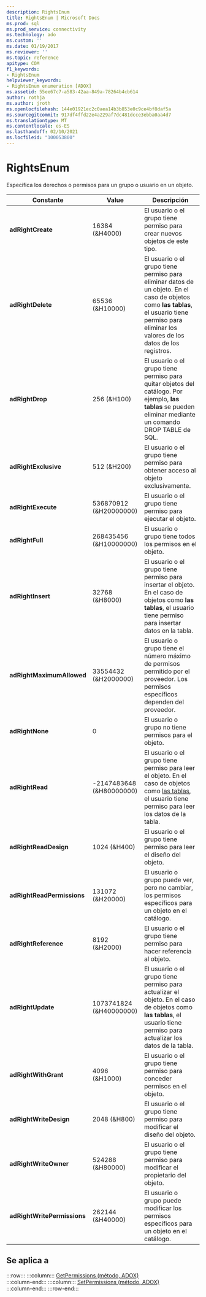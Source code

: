 ```yaml
---
description: RightsEnum
title: RightsEnum | Microsoft Docs
ms.prod: sql
ms.prod_service: connectivity
ms.technology: ado
ms.custom: ''
ms.date: 01/19/2017
ms.reviewer: ''
ms.topic: reference
apitype: COM
f1_keywords:
- RightsEnum
helpviewer_keywords:
- RightsEnum enumeration [ADOX]
ms.assetid: 55ee67c7-a583-42aa-849a-78264b4cb614
author: rothja
ms.author: jroth
ms.openlocfilehash: 144e01921ec2c0aea14b3b853e0c9ce4bf8daf5a
ms.sourcegitcommit: 917df4ffd22e4a229af7dc481dcce3ebba0aa4d7
ms.translationtype: MT
ms.contentlocale: es-ES
ms.lasthandoff: 02/10/2021
ms.locfileid: "100053800"
---
```

# <a name="rightsenum"></a>RightsEnum
Especifica los derechos o permisos para un grupo o usuario en un objeto.  
  
|Constante|Value|Descripción|  
|--------------|-----------|-----------------|  
|**adRightCreate**|16384 (&H4000)|El usuario o el grupo tiene permiso para crear nuevos objetos de este tipo.|  
|**adRightDelete**|65536 (&H10000)|El usuario o el grupo tiene permiso para eliminar datos de un objeto. En el caso de objetos como **las tablas**, el usuario tiene permiso para eliminar los valores de los datos de los registros.|  
|**adRightDrop**|256 (&H100)|El usuario o el grupo tiene permiso para quitar objetos del catálogo. Por ejemplo, **las tablas** se pueden eliminar mediante un comando DROP TABLE de SQL.|  
|**adRightExclusive**|512 (&H200)|El usuario o el grupo tiene permiso para obtener acceso al objeto exclusivamente.|  
|**adRightExecute**|536870912 (&H20000000)|El usuario o el grupo tiene permiso para ejecutar el objeto.|  
|**adRightFull**|268435456 (&H10000000)|El usuario o grupo tiene todos los permisos en el objeto.|  
|**adRightInsert**|32768 (&H8000)|El usuario o el grupo tiene permiso para insertar el objeto. En el caso de objetos como **las tablas**, el usuario tiene permiso para insertar datos en la tabla.|  
|**adRightMaximumAllowed**|33554432 (&H2000000)|El usuario o grupo tiene el número máximo de permisos permitido por el proveedor. Los permisos específicos dependen del proveedor.|  
|**adRightNone**|0|El usuario o grupo no tiene permisos para el objeto.|  
|**adRightRead**|-2147483648 (&H80000000)|El usuario o el grupo tiene permiso para leer el objeto. En el caso de objetos como [las tablas](./table-object-adox.md), el usuario tiene permiso para leer los datos de la tabla.|  
|**adRightReadDesign**|1024 (&H400)|El usuario o el grupo tiene permiso para leer el diseño del objeto.|  
|**adRightReadPermissions**|131072 (&H20000)|El usuario o grupo puede ver, pero no cambiar, los permisos específicos para un objeto en el catálogo.|  
|**adRightReference**|8192 (&H2000)|El usuario o el grupo tiene permiso para hacer referencia al objeto.|  
|**adRightUpdate**|1073741824 (&H40000000)|El usuario o el grupo tiene permiso para actualizar el objeto. En el caso de objetos como **las tablas**, el usuario tiene permiso para actualizar los datos de la tabla.|  
|**adRightWithGrant**|4096 (&H1000)|El usuario o el grupo tiene permiso para conceder permisos en el objeto.|  
|**adRightWriteDesign**|2048 (&H800)|El usuario o el grupo tiene permiso para modificar el diseño del objeto.|  
|**adRightWriteOwner**|524288 (&H80000)|El usuario o el grupo tiene permiso para modificar el propietario del objeto.|  
|**adRightWritePermissions**|262144 (&H40000)|El usuario o grupo puede modificar los permisos específicos para un objeto en el catálogo.|  
  
## <a name="applies-to"></a>Se aplica a  

:::row:::
    :::column:::
        [GetPermissions (método, ADOX)](./getpermissions-method-adox.md)  
    :::column-end:::
    :::column:::
        [SetPermissions (método, ADOX)](./setpermissions-method-adox.md)  
    :::column-end:::
:::row-end:::